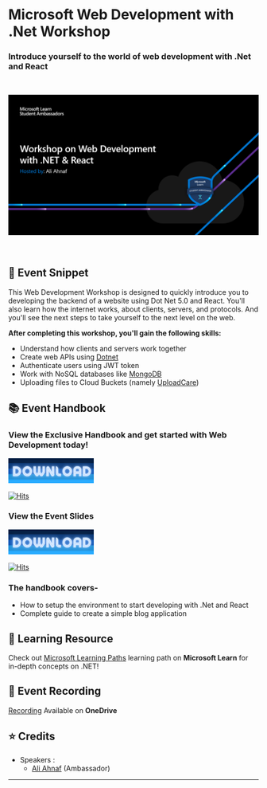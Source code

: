 # Microsoft Web Development with .Net Workshop
### Introduce yourself to the world of web development with .Net and React

<br>
<p align="center">
  <img src="Assets/Banner.png">
</p>

<br>

## :scroll: Event Snippet

This Web Development Workshop is designed to quickly introduce you to developing the backend of a website using Dot Net 5.0 and React. You'll also learn how the internet works, about clients, servers, and protocols. And you'll see the next steps to take yourself to the next level on the web. 

**After completing this workshop, you'll gain the following skills:**

 - Understand how clients and servers work together
 - Create web APIs using [Dotnet](https://dotnet.microsoft.com/)
 - Authenticate users using JWT token
 - Work with NoSQL databases like [MongoDB](https://www.mongodb.com/)
 - Uploading files to Cloud Buckets (namely [UploadCare](https://uploadcare.com/))

## :books: Event Handbook 
### View the **Exclusive Handbook** and get started with Web Development today!

<a download="Handbook-Link" href="https://github.com/Propo41/msa-workshop/blob/sa-bd/Resources/ProjectFiles/README.md" title="View Handbook">
    <img alt="View" src="Assets/btn.png" width="172" height="50">
</a>

[![Hits](https://hits.seeyoufarm.com/api/count/incr/badge.svg?url=https%3A%2F%2Fgithub.com%2FPropo41%2Fmsa-workshop%2Fblob%2Fsa-bd%2FResources%2FProjectFiles%2FREADME.md&count_bg=%2379C83D&title_bg=%23555555&icon=&icon_color=%23E7E7E7&title=hits&edge_flat=false)](https://hits.seeyoufarm.com)

### View the **Event Slides**

<a download="Slide-link" href="https://github.com/Propo41/msa-workshop/blob/sa-bd/Resources/Slides/Ali-Ahnaf_Introduction-to-Web-Development.pdf" title="View Slides">
    <img alt="View" src="Assets/btn.png" width="172" height="50">
</a>

[![Hits](https://hits.seeyoufarm.com/api/count/incr/badge.svg?url=https%3A%2F%2Fgithub.com%2FPropo41%2Fmsa-workshop%2Fblob%2Fsa-bd%2FResources%2FSlides%2FAli-Ahnaf_Introduction-to-Web-Development.pdf&count_bg=%2379C83D&title_bg=%23555555&icon=&icon_color=%23E7E7E7&title=hits&edge_flat=false)](https://hits.seeyoufarm.com)


### The handbook covers- 
* How to setup the environment to start developing with .Net and React
* Complete guide to create a simple blog application 

## 🚀 Learning Resource

Check out [Microsoft Learning Paths](https://docs.microsoft.com/bs-cyrl-ba/learn/dotnet/) learning path on **Microsoft Learn** for in-depth concepts on .NET!

## :movie_camera: Event Recording

[Recording](https://stdntpartners-my.sharepoint.com/:v:/g/personal/ahnaf_ali_studentambassadors_com/EcRur_l-HklAi3QPavZJib0BgOInW42NP9ru6l37LoiVlQ?e=BR6Gz6) Available on **OneDrive**

## :star: Credits
- Speakers : 
	- [Ali Ahnaf](https://github.com/Propo41) (Ambassador) <br>

----
